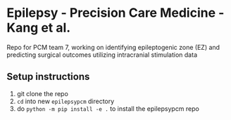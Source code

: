 # Epilepsy - Precision Care Medicine - Kang et al.

Repo for PCM team 7, working on identifying epileptogenic zone (EZ) and predicting surgical outcomes utilizing intracranial stimulation data 

## Setup instructions
1) git clone the repo
2) ```cd``` into new ```epilepsypcm``` directory
3) do ```python -m pip install -e .``` to install the epilepsypcm repo
